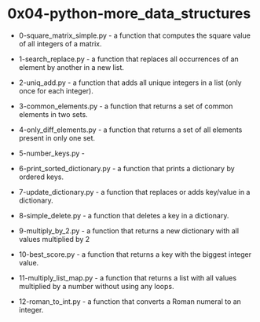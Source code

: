 # 0x04-python-more_data_structures

- 0-square_matrix_simple.py - a function that computes the square value of all integers of a matrix.

- 1-search_replace.py - a function that replaces all occurrences of an element by another in a new list.

- 2-uniq_add.py - a function that adds all unique integers in a list (only once for each integer).

- 3-common_elements.py - a function that returns a set of common elements in two sets.

- 4-only_diff_elements.py - a function that returns a set of all elements present in only one set.

- 5-number_keys.py - 

- 6-print_sorted_dictionary.py - a function that prints a dictionary by ordered keys.

- 7-update_dictionary.py - a function that replaces or adds key/value in a dictionary.

- 8-simple_delete.py - a function that deletes a key in a dictionary.

- 9-multiply_by_2.py -  a function that returns a new dictionary with all values multiplied by 2

- 10-best_score.py -  a function that returns a key with the biggest integer value.

- 11-multiply_list_map.py -  a function that returns a list with all values multiplied by a number without using any loops.

- 12-roman_to_int.py - a function that converts a Roman numeral to an integer.
